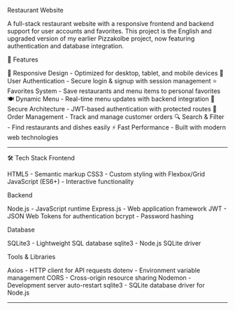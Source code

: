 Restaurant Website

A full-stack restaurant website with a responsive frontend and backend support for user accounts and favorites.
This project is the English and upgraded version of my earlier Pizzakolbe project, now featuring authentication and database integration.

🚀 Features

📱 Responsive Design - Optimized for desktop, tablet, and mobile devices
👤 User Authentication - Secure login & signup with session management
⭐ Favorites System - Save restaurants and menu items to personal favorites
🍽️ Dynamic Menu - Real-time menu updates with backend integration
🔐 Secure Architecture - JWT-based authentication with protected routes
🛒 Order Management - Track and manage customer orders
🔍 Search & Filter - Find restaurants and dishes easily
⚡ Fast Performance - Built with modern web technologies
___________________________________________________________________________

🛠️ Tech Stack
Frontend

HTML5 - Semantic markup
CSS3 - Custom styling with Flexbox/Grid
JavaScript (ES6+) - Interactive functionality

Backend

Node.js - JavaScript runtime
Express.js - Web application framework
JWT - JSON Web Tokens for authentication
bcrypt - Password hashing

Database

SQLite3 - Lightweight SQL database
sqlite3 - Node.js SQLite driver

Tools & Libraries

Axios - HTTP client for API requests
dotenv - Environment variable management
CORS - Cross-origin resource sharing
Nodemon - Development server auto-restart
sqlite3 - SQLite database driver for Node.js

_________________________________________________________________________
